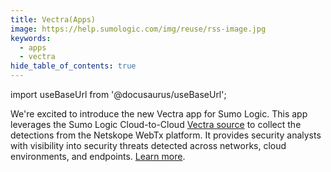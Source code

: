 ```yaml
---
title: Vectra(Apps)
image: https://help.sumologic.com/img/reuse/rss-image.jpg
keywords:
  - apps
  - vectra
hide_table_of_contents: true    
---
```


import useBaseUrl from '@docusaurus/useBaseUrl';

We're excited to introduce the new Vectra app for Sumo Logic. This app leverages the Sumo Logic Cloud-to-Cloud [Vectra source](/docs/send-data/hosted-collectors/cloud-to-cloud-integration-framework/vectra-source/) to collect the detections from the Netskope WebTx platform. It provides security analysts with visibility into security threats detected across networks, cloud environments, and endpoints. [Learn more](/docs/integrations/saas-cloud/vectra/).